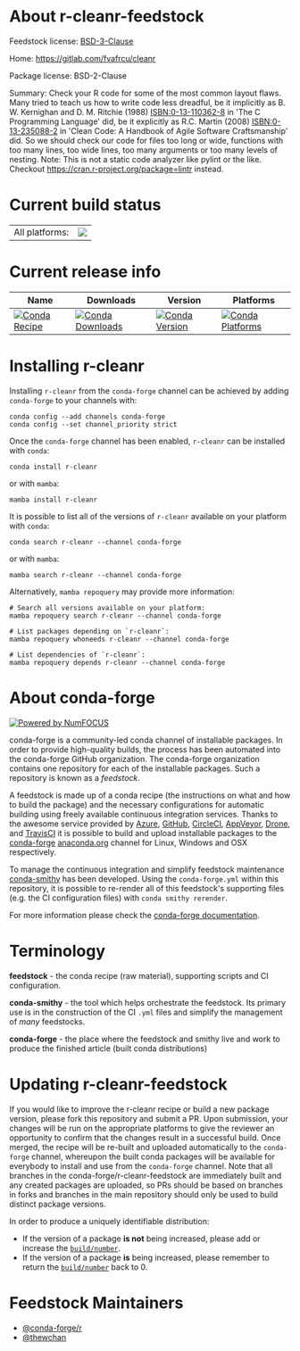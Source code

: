 About r-cleanr-feedstock
========================

Feedstock license: [BSD-3-Clause](https://github.com/conda-forge/r-cleanr-feedstock/blob/main/LICENSE.txt)

Home: https://gitlab.com/fvafrcu/cleanr

Package license: BSD-2-Clause

Summary: Check your R code for some of the most common layout flaws.  Many tried to teach us how to write code less dreadful, be it implicitly as B. W. Kernighan and D. M. Ritchie (1988) <ISBN:0-13-110362-8> in 'The C Programming Language' did, be it explicitly as R.C. Martin (2008) <ISBN:0-13-235088-2> in 'Clean Code: A Handbook of Agile Software Craftsmanship' did.  So we should check our code for files too long or wide, functions with too many lines, too wide lines, too many arguments or too many levels of nesting. Note: This is not a static code analyzer like pylint or the like. Checkout <https://cran.r-project.org/package=lintr> instead.

Current build status
====================


<table><tr><td>All platforms:</td>
    <td>
      <a href="https://dev.azure.com/conda-forge/feedstock-builds/_build/latest?definitionId=23524&branchName=main">
        <img src="https://dev.azure.com/conda-forge/feedstock-builds/_apis/build/status/r-cleanr-feedstock?branchName=main">
      </a>
    </td>
  </tr>
</table>

Current release info
====================

| Name | Downloads | Version | Platforms |
| --- | --- | --- | --- |
| [![Conda Recipe](https://img.shields.io/badge/recipe-r--cleanr-green.svg)](https://anaconda.org/conda-forge/r-cleanr) | [![Conda Downloads](https://img.shields.io/conda/dn/conda-forge/r-cleanr.svg)](https://anaconda.org/conda-forge/r-cleanr) | [![Conda Version](https://img.shields.io/conda/vn/conda-forge/r-cleanr.svg)](https://anaconda.org/conda-forge/r-cleanr) | [![Conda Platforms](https://img.shields.io/conda/pn/conda-forge/r-cleanr.svg)](https://anaconda.org/conda-forge/r-cleanr) |

Installing r-cleanr
===================

Installing `r-cleanr` from the `conda-forge` channel can be achieved by adding `conda-forge` to your channels with:

```
conda config --add channels conda-forge
conda config --set channel_priority strict
```

Once the `conda-forge` channel has been enabled, `r-cleanr` can be installed with `conda`:

```
conda install r-cleanr
```

or with `mamba`:

```
mamba install r-cleanr
```

It is possible to list all of the versions of `r-cleanr` available on your platform with `conda`:

```
conda search r-cleanr --channel conda-forge
```

or with `mamba`:

```
mamba search r-cleanr --channel conda-forge
```

Alternatively, `mamba repoquery` may provide more information:

```
# Search all versions available on your platform:
mamba repoquery search r-cleanr --channel conda-forge

# List packages depending on `r-cleanr`:
mamba repoquery whoneeds r-cleanr --channel conda-forge

# List dependencies of `r-cleanr`:
mamba repoquery depends r-cleanr --channel conda-forge
```


About conda-forge
=================

[![Powered by
NumFOCUS](https://img.shields.io/badge/powered%20by-NumFOCUS-orange.svg?style=flat&colorA=E1523D&colorB=007D8A)](https://numfocus.org)

conda-forge is a community-led conda channel of installable packages.
In order to provide high-quality builds, the process has been automated into the
conda-forge GitHub organization. The conda-forge organization contains one repository
for each of the installable packages. Such a repository is known as a *feedstock*.

A feedstock is made up of a conda recipe (the instructions on what and how to build
the package) and the necessary configurations for automatic building using freely
available continuous integration services. Thanks to the awesome service provided by
[Azure](https://azure.microsoft.com/en-us/services/devops/), [GitHub](https://github.com/),
[CircleCI](https://circleci.com/), [AppVeyor](https://www.appveyor.com/),
[Drone](https://cloud.drone.io/welcome), and [TravisCI](https://travis-ci.com/)
it is possible to build and upload installable packages to the
[conda-forge](https://anaconda.org/conda-forge) [anaconda.org](https://anaconda.org/)
channel for Linux, Windows and OSX respectively.

To manage the continuous integration and simplify feedstock maintenance
[conda-smithy](https://github.com/conda-forge/conda-smithy) has been developed.
Using the ``conda-forge.yml`` within this repository, it is possible to re-render all of
this feedstock's supporting files (e.g. the CI configuration files) with ``conda smithy rerender``.

For more information please check the [conda-forge documentation](https://conda-forge.org/docs/).

Terminology
===========

**feedstock** - the conda recipe (raw material), supporting scripts and CI configuration.

**conda-smithy** - the tool which helps orchestrate the feedstock.
                   Its primary use is in the construction of the CI ``.yml`` files
                   and simplify the management of *many* feedstocks.

**conda-forge** - the place where the feedstock and smithy live and work to
                  produce the finished article (built conda distributions)


Updating r-cleanr-feedstock
===========================

If you would like to improve the r-cleanr recipe or build a new
package version, please fork this repository and submit a PR. Upon submission,
your changes will be run on the appropriate platforms to give the reviewer an
opportunity to confirm that the changes result in a successful build. Once
merged, the recipe will be re-built and uploaded automatically to the
`conda-forge` channel, whereupon the built conda packages will be available for
everybody to install and use from the `conda-forge` channel.
Note that all branches in the conda-forge/r-cleanr-feedstock are
immediately built and any created packages are uploaded, so PRs should be based
on branches in forks and branches in the main repository should only be used to
build distinct package versions.

In order to produce a uniquely identifiable distribution:
 * If the version of a package **is not** being increased, please add or increase
   the [``build/number``](https://docs.conda.io/projects/conda-build/en/latest/resources/define-metadata.html#build-number-and-string).
 * If the version of a package **is** being increased, please remember to return
   the [``build/number``](https://docs.conda.io/projects/conda-build/en/latest/resources/define-metadata.html#build-number-and-string)
   back to 0.

Feedstock Maintainers
=====================

* [@conda-forge/r](https://github.com/orgs/conda-forge/teams/r/)
* [@thewchan](https://github.com/thewchan/)


